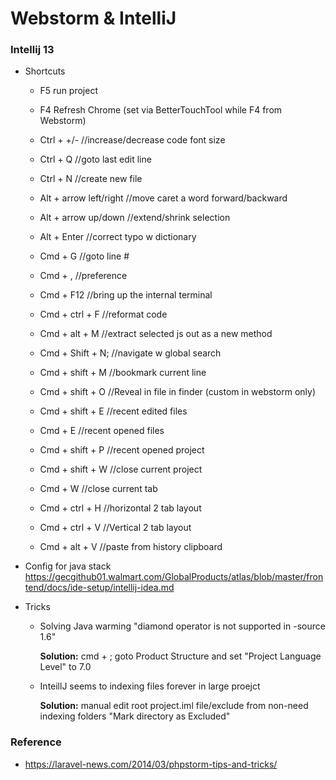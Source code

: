 # Webstorm & IntelliJ

### Intellij 13
- Shortcuts 
  * F5 run project 
  * F4 Refresh Chrome (set via BetterTouchTool while F4 from Webstorm)
  * Ctrl + +/- //increase/decrease code font size
  * Ctrl + Q //goto last edit line
  * Ctrl + N //create new file
  
  * Alt + arrow left/right //move caret a word forward/backward
  * Alt + arrow up/down //extend/shrink selection
  * Alt + Enter //correct typo w dictionary  
  
  * Cmd + G //goto line #
  * Cmd + , //preference 
  * Cmd + F12 //bring up the internal terminal
  * Cmd + ctrl + F //reformat code 
  * Cmd + alt + M //extract selected js out as a new method
  * Cmd + Shift + N; //navigate w global search
  * Cmd + shift + M //bookmark current line    
  * Cmd + shift + O  //Reveal in file in finder (custom in webstorm only)
  * Cmd + shift + E //recent edited files
  * Cmd + E //recent opened files
  * Cmd + shift + P //recent opened project
  * Cmd + shift + W //close current project
  * Cmd + W //close current tab
  
  * Cmd + ctrl + H //horizontal 2 tab layout
  * Cmd + ctrl + V //Vertical 2 tab layout
  
  * Cmd + alt + V //paste from history clipboard

- Config for java stack
https://gecgithub01.walmart.com/GlobalProducts/atlas/blob/master/frontend/docs/ide-setup/intellij-idea.md

- Tricks
  * Solving Java warming "diamond operator is not supported in -source 1.6"
  
    __Solution:__ cmd + ; goto Product Structure and set "Project Language Level" to 7.0
     
  * InteillJ seems to indexing files forever in large proejct
  
    __Solution:__ manual edit root project.iml file/exclude from non-need indexing folders "Mark directory as Excluded"

### Reference 
- https://laravel-news.com/2014/03/phpstorm-tips-and-tricks/
